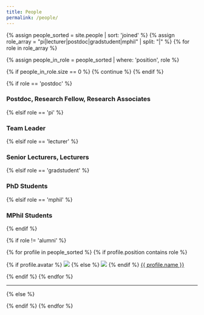 ```yaml
---
title: People
permalink: /people/
---
```


{% assign people_sorted = site.people | sort: 'joined' %}
{% assign role_array = "pi|lecturer|postdoc|gradstudent|mphil" | split: "|" %}
{% for role in role_array %}

{% assign people_in_role = people_sorted | where: 'position', role %}

<!-- Skip section if there's nobody -->
{% if people_in_role.size == 0 %}
  {% continue %}
{% endif %}

<div class="pos_header">
{% if role == 'postdoc' %}
<h3>Postdoc, Research Fellow, Research Associates</h3>
 {% elsif role == 'pi' %}
<h3>Team Leader</h3>
{% elsif role == 'lecturer' %}
<h3>Senior Lecturers, Lecturers</h3>
 {% elsif role == 'gradstudent' %}
<h3>PhD Students</h3>
 {% elsif role == 'mphil' %}
<h3>MPhil Students</h3>
{% endif %}
</div>

{% if role != 'alumni' %}
<div class="content list people">
  {% for profile in people_sorted %}
    {% if profile.position contains role %}
      <div class="list-item-people">
        <p class="list-post-title">
          {% if profile.avatar %}
            <a href="{{ site.baseurl }}{{ profile.url }}"><img class="profile-thumbnail" src="{{site.baseurl}}/images/people/{{profile.avatar}}"></a>
          {% else %}
            <a href="{{ site.baseurl }}{{ profile.url }}"><img class="profile-thumbnail" src="http://evansheline.com/wp-content/uploads/2011/02/facebook-Storm-Trooper.jpg"></a>
          {% endif %}
          <a class="name" href="{{ site.baseurl }}{{ profile.url }}">{{ profile.name }}</a>
        </p>
      </div>    
    {% endif %}
  {% endfor %}
</div>
<hr>

{% else %}

{% endif %}
{% endfor %}
